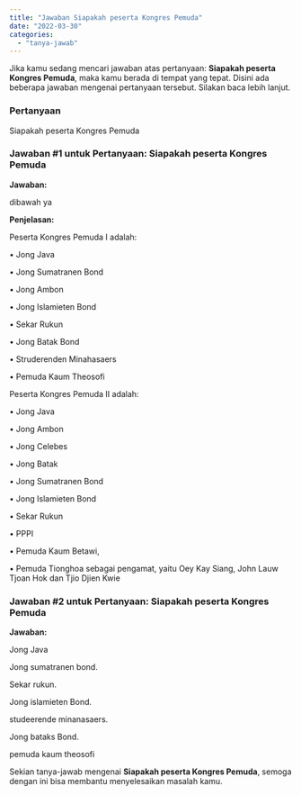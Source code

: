 ```yaml
---
title: "Jawaban Siapakah peserta Kongres Pemuda​"
date: "2022-03-30"
categories: 
  - "tanya-jawab"
---
```


Jika kamu sedang mencari jawaban atas pertanyaan: **Siapakah peserta Kongres Pemuda​**, maka kamu berada di tempat yang tepat. Disini ada beberapa jawaban mengenai pertanyaan tersebut. Silakan baca lebih lanjut.

### Pertanyaan

Siapakah peserta Kongres Pemuda​

### Jawaban #1 untuk Pertanyaan: Siapakah peserta Kongres Pemuda​

**Jawaban:**

dibawah ya

**Penjelasan:**

Peserta Kongres Pemuda I adalah:

• Jong Java

• Jong Sumatranen Bond

• Jong Ambon

• Jong Islamieten Bond

• Sekar Rukun

• Jong Batak Bond

• Struderenden Minahasaers

• Pemuda Kaum Theosofi

Peserta Kongres Pemuda II adalah:

• Jong Java

• Jong Ambon

• Jong Celebes

• Jong Batak

• Jong Sumatranen Bond

• Jong Islamieten Bond

• Sekar Rukun

• PPPI

• Pemuda Kaum Betawi,

• Pemuda Tionghoa sebagai pengamat, yaitu Oey Kay Siang, John Lauw Tjoan Hok dan Tjio Djien Kwie

### Jawaban #2 untuk Pertanyaan: Siapakah peserta Kongres Pemuda​

**Jawaban:**

Jong Java

Jong sumatranen bond.

Sekar rukun.

Jong islamieten Bond.

studeerende minanasaers.

Jong bataks Bond.

pemuda kaum theosofi

Sekian tanya-jawab mengenai **Siapakah peserta Kongres Pemuda​**, semoga dengan ini bisa membantu menyelesaikan masalah kamu.
